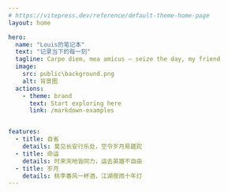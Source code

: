 ```yaml
---
# https://vitepress.dev/reference/default-theme-home-page
layout: home

hero:
  name: "Louis的笔记本"
  text: "记录当下的每一刻"
  tagline: Carpe diem, mea amicus — seize the day, my friend
  image:
    src: public\background.png
    alt: 背景图
  actions:
    - theme: brand
      text: Start exploring here
      link: /markdown-examples


features:
  - title: 自省
    details: 莫见长安行乐处，空令岁月易蹉跎
  - title: 命运
    details: 时来天地皆同力，运去英雄不自由
  - title: 岁月
    details: 桃李春风一杯酒，江湖夜雨十年灯
---
```



